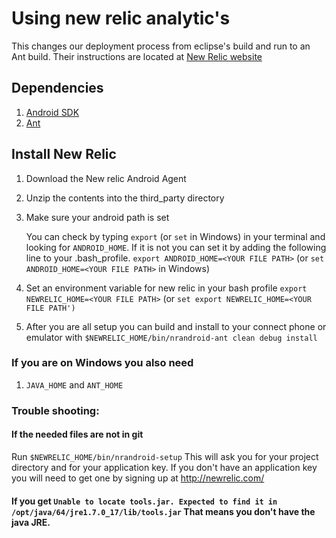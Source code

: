 # Using new relic analytic's

This changes our deployment process from eclipse's build and run to an Ant build. Their instructions are located at [New Relic website](http://newrelic.wistia.com/medias/rzbz77365w)

## Dependencies
1. [Android SDK](http://developer.android.com/sdk/index.html)
2. [Ant](http://ant.apache.org/)

## Install New Relic
1. Download the New relic Android Agent
2. Unzip the contents into the third_party directory
3. Make sure your android path is set

   You can check by typing `export` (or `set` in Windows) in your terminal and looking for `ANDROID_HOME`. If it is not you can set it by adding the following line to your .bash_profile.
   `export ANDROID_HOME=<YOUR FILE PATH>` (or `set ANDROID_HOME=<YOUR FILE PATH>` in Windows)
4. Set an environment variable for new relic in your bash profile
   `export NEWRELIC_HOME=<YOUR FILE PATH>` (or `set export NEWRELIC_HOME=<YOUR FILE PATH')`
5. After you are all setup you can build and install to your connect phone or emulator with `$NEWRELIC_HOME/bin/nrandroid-ant clean debug install`

### If you are on Windows you also need
1. `JAVA_HOME` and `ANT_HOME`

### Trouble shooting:

#### If the needed files are not in git

Run `$NEWRELIC_HOME/bin/nrandroid-setup` 
This will ask you for your project directory and for your application key. If you don't have an application key you will need to get one by signing up at http://newrelic.com/
    
#### If you get `Unable to locate tools.jar. Expected to find it in /opt/java/64/jre1.7.0_17/lib/tools.jar` That means you don't have the java JRE.

